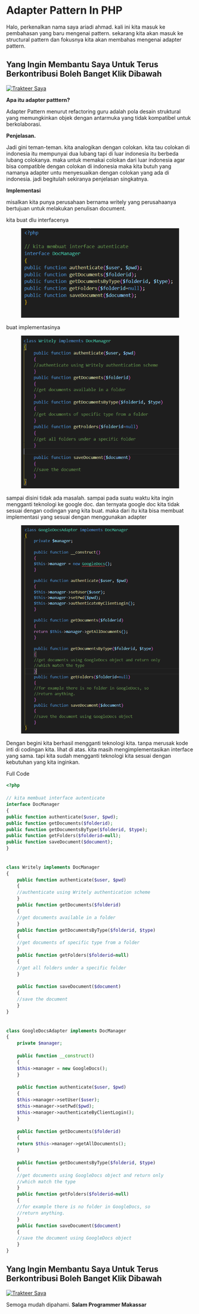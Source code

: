 # Adapter Pattern In PHP

Halo, perkenalkan nama saya ariadi ahmad. kali ini kita masuk ke pembahasan yang baru mengenai pattern. sekarang kita akan masuk ke structural pattern dan fokusnya kita akan membahas mengenai adapter pattern.

## Yang Ingin Membantu Saya Untuk Terus Berkontribusi Boleh Banget Klik Dibawah <a href="#d45d" id="d45d"></a>

[![Trakteer Saya](https://cdn.trakteer.id/images/embed/trbtn-red-5.png)](https://trakteer.id/ariadi-ahmad-28xqo/tip)



**Apa itu adapter patttern?**

Adapter Pattern menurut refactoring guru adalah pola desain struktural yang memungkinkan objek dengan antarmuka yang tidak kompatibel untuk berkolaborasi.

**Penjelasan.**

Jadi gini teman-teman. kita analogikan dengan colokan. kita tau colokan di indonesia itu mempunyai dua lubang tapi di luar indonesia itu berbeda lubang colokanya. maka untuk memakai colokan dari luar indonesia agar bisa compatible dengan colokan di indonesia maka kita butuh yang namanya adapter untu menyesuaikan dengan colokan yang ada di indonesia. jadi begitulah sekiranya penjelasan singkatnya.

**Implementasi**

misalkan kita punya perusahaan bernama writely yang perusahaanya bertujuan untuk melakukan penulisan document.

kita buat dlu interfacenya

<figure><img src="../.gitbook/assets/image (32).png" alt=""><figcaption></figcaption></figure>

buat implementasinya

<figure><img src="../.gitbook/assets/image (47).png" alt=""><figcaption></figcaption></figure>

sampai disini tidak ada masalah. sampai pada suatu waktu kita ingin mengganti teknologi ke google doc. dan ternyata google doc kita tidak sesuai dengan codingan yang kita buat. maka dari itu kita bisa membuat implementasi yang sesuai dengan menggunakan adapter

<figure><img src="../.gitbook/assets/image (86).png" alt=""><figcaption></figcaption></figure>

Dengan begini kita berhasil mengganti teknologi kita. tanpa merusak kode inti di codingan kita. lihat di atas. kita masih mengimplementasikan interface yang sama. tapi kita sudah mengganti teknologi kita sesuai dengan kebutuhan yang kita inginkan.

Full Code

```php
<?php

// kita membuat interface autenticate
interface DocManager
{
public function authenticate($user, $pwd);
public function getDocuments($folderid);
public function getDocumentsByType($folderid, $type);
public function getFolders($folderid=null);
public function saveDocument($document);
}


class Writely implements DocManager
{
    public function authenticate($user, $pwd)
    {
    //authenticate using Writely authentication scheme
    }
    public function getDocuments($folderid)
    {
    //get documents available in a folder
    }
    public function getDocumentsByType($folderid, $type)
    {
    //get documents of specific type from a folder
    }
    public function getFolders($folderid=null)
    {
    //get all folders under a specific folder
    }

    public function saveDocument($document)
    {
    //save the document
    }
}


class GoogleDocsAdapter implements DocManager
{
    private $manager;

    public function __construct()
    {
    $this->manager = new GoogleDocs();
    }

    public function authenticate($user, $pwd)
    {
    $this->manager->setUser($user);
    $this->manager->setPwd($pwd);
    $this->manager->authenticateByClientLogin();
    }

    public function getDocuments($folderid)
    {
    return $this->manager->getAllDocuments();
    }
    
    public function getDocumentsByType($folderid, $type)
    {
    //get documents using GoogleDocs object and return only
    //which match the type
    }
    public function getFolders($folderid=null)
    {
    //for example there is no folder in GoogleDocs, so
    //return anything.
    }
    public function saveDocument($document)
    {
    //save the document using GoogleDocs object
    }
}
```

## Yang Ingin Membantu Saya Untuk Terus Berkontribusi Boleh Banget Klik Dibawah <a href="#d45d" id="d45d"></a>

[![Trakteer Saya](https://cdn.trakteer.id/images/embed/trbtn-red-5.png)](https://trakteer.id/ariadi-ahmad-28xqo/tip)

Semoga mudah dipahami. **Salam Programmer Makassar**
